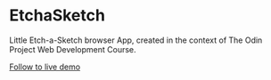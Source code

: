 # EtchaSketch

Little Etch-a-Sketch browser App, created in the context of The Odin Project Web Development Course.

[Follow to live demo](http://renoub.github.io/EtchaSketch)
